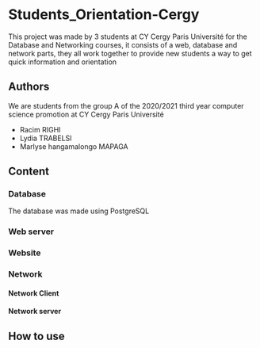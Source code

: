 # Students_Orientation-Cergy
This project was made by 3 students at CY Cergy Paris Université for the Database and Networking courses, it consists of a web, database and network parts, they all work together to provide new students a way to get quick information and orientation

## Authors

We are students from the group A of the 2020/2021 third year computer science promotion at CY Cergy Paris Université
* Racim RIGHI
* Lydia TRABELSI
* Marlyse hangamalongo MAPAGA

## Content

### Database
The database was made using PostgreSQL

### Web server

### Website


### Network

#### Network Client

#### Network server


## How to use
